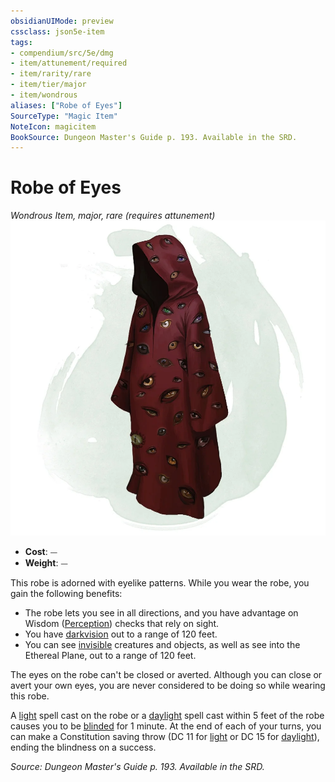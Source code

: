 ```yaml
---
obsidianUIMode: preview
cssclass: json5e-item
tags:
- compendium/src/5e/dmg
- item/attunement/required
- item/rarity/rare
- item/tier/major
- item/wondrous
aliases: ["Robe of Eyes"]
SourceType: "Magic Item"
NoteIcon: magicitem
BookSource: Dungeon Master's Guide p. 193. Available in the SRD.
---
```

# Robe of Eyes
*Wondrous Item, major, rare (requires attunement)*  
![](/3-Mechanics/CLI/items/img/robe-of-eyes.webp#right)  

- **Cost**: ⏤
- **Weight**: ⏤

This robe is adorned with eyelike patterns. While you wear the robe, you gain the following benefits:

- The robe lets you see in all directions, and you have advantage on Wisdom ([Perception](/3-Mechanics/CLI/rules/skills.md#Perception)) checks that rely on sight.  
- You have [darkvision](/3-Mechanics/CLI/rules/senses.md#darkvision) out to a range of 120 feet.  
- You can see [invisible](/3-Mechanics/CLI/rules/conditions.md#invisible) creatures and objects, as well as see into the Ethereal Plane, out to a range of 120 feet.  

The eyes on the robe can't be closed or averted. Although you can close or avert your own eyes, you are never considered to be doing so while wearing this robe.

A [light](/3-Mechanics/CLI/spells/light.md) spell cast on the robe or a [daylight](/3-Mechanics/CLI/spells/daylight.md) spell cast within 5 feet of the robe causes you to be [blinded](/3-Mechanics/CLI/rules/conditions.md#blinded) for 1 minute. At the end of each of your turns, you can make a Constitution saving throw (DC 11 for [light](/3-Mechanics/CLI/spells/light.md) or DC 15 for [daylight](/3-Mechanics/CLI/spells/daylight.md)), ending the blindness on a success.

*Source: Dungeon Master's Guide p. 193. Available in the SRD.*